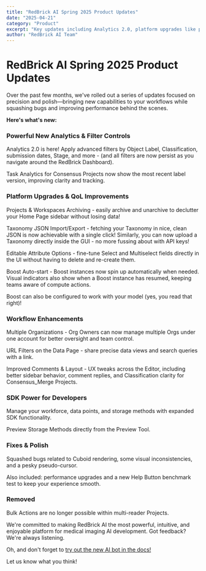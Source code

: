 ```yaml
---
title: "RedBrick AI Spring 2025 Product Updates"
date: "2025-04-21"
category: "Product"
excerpt: "Key updates including Analytics 2.0, platform upgrades like project archiving and taxonomy import/export, Boost auto-start and BYOM configuration, multi-org management, URL filters, improved comments, expanded SDK, and various fixes."
author: "RedBrick AI Team"
---
```


# RedBrick AI Spring 2025 Product Updates

Over the past few months, we've rolled out a series of updates focused on precision and polish—bringing new capabilities to your workflows while squashing bugs and improving performance behind the scenes.

**Here's what's new:**

### Powerful New Analytics & Filter Controls

Analytics 2.0 is here! Apply advanced filters by Object Label, Classification, submission dates, Stage, and more - (and all filters are now persist as you navigate around the RedBrick Dashboard).

Task Analytics for Consensus Projects now show the most recent label version, improving clarity and tracking.

### Platform Upgrades & QoL Improvements

Projects & Workspaces Archiving - easily archive and unarchive to declutter your Home Page sidebar without losing data!

Taxonomy JSON Import/Export - fetching your Taxonomy in nice, clean JSON is now achievable with a single click! Similarly, you can now upload a Taxonomy directly inside the GUI - no more fussing about with API keys!

Editable Attribute Options - fine-tune Select and Multiselect fields directly in the UI without having to delete and re-create them.

Boost Auto-start - Boost instances now spin up automatically when needed. Visual indicators also show when a Boost instance has resumed, keeping teams aware of compute actions.

Boost can also be configured to work with your model (yes, you read that right)!

### Workflow Enhancements

Multiple Organizations - Org Owners can now manage multiple Orgs under one account for better oversight and team control.

URL Filters on the Data Page - share precise data views and search queries with a link.

Improved Comments & Layout - UX tweaks across the Editor, including better sidebar behavior, comment replies, and Classification clarity for Consensus_Merge Projects.

### SDK Power for Developers

Manage your workforce, data points, and storage methods with expanded SDK functionality.

Preview Storage Methods directly from the Preview Tool.

### Fixes & Polish

Squashed bugs related to Cuboid rendering, some visual inconsistencies, and a pesky pseudo-cursor.

Also included: performance upgrades and a new Help Button benchmark test to keep your experience smooth.

### Removed

Bulk Actions are no longer possible within multi-reader Projects.

We're committed to making RedBrick AI the most powerful, intuitive, and enjoyable platform for medical imaging AI development. Got feedback? We're always listening.

Oh, and don't forget to [try out the new AI bot in the docs!](https://docs.redbrickai.com/home)

Let us know what you think!
